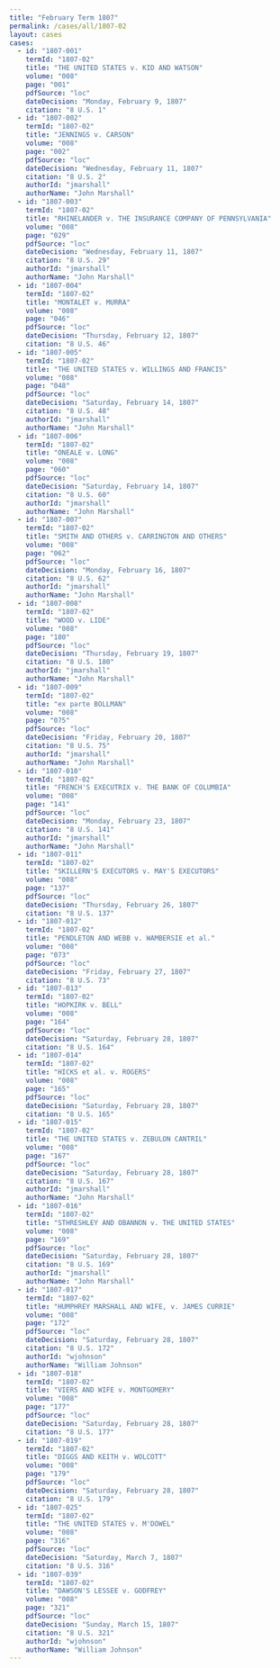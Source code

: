 ```yaml
---
title: "February Term 1807"
permalink: /cases/all/1807-02
layout: cases
cases:
  - id: "1807-001"
    termId: "1807-02"
    title: "THE UNITED STATES v. KID AND WATSON"
    volume: "008"
    page: "001"
    pdfSource: "loc"
    dateDecision: "Monday, February 9, 1807"
    citation: "8 U.S. 1"
  - id: "1807-002"
    termId: "1807-02"
    title: "JENNINGS v. CARSON"
    volume: "008"
    page: "002"
    pdfSource: "loc"
    dateDecision: "Wednesday, February 11, 1807"
    citation: "8 U.S. 2"
    authorId: "jmarshall"
    authorName: "John Marshall"
  - id: "1807-003"
    termId: "1807-02"
    title: "RHINELANDER v. THE INSURANCE COMPANY OF PENNSYLVANIA"
    volume: "008"
    page: "029"
    pdfSource: "loc"
    dateDecision: "Wednesday, February 11, 1807"
    citation: "8 U.S. 29"
    authorId: "jmarshall"
    authorName: "John Marshall"
  - id: "1807-004"
    termId: "1807-02"
    title: "MONTALET v. MURRA"
    volume: "008"
    page: "046"
    pdfSource: "loc"
    dateDecision: "Thursday, February 12, 1807"
    citation: "8 U.S. 46"
  - id: "1807-005"
    termId: "1807-02"
    title: "THE UNITED STATES v. WILLINGS AND FRANCIS"
    volume: "008"
    page: "048"
    pdfSource: "loc"
    dateDecision: "Saturday, February 14, 1807"
    citation: "8 U.S. 48"
    authorId: "jmarshall"
    authorName: "John Marshall"
  - id: "1807-006"
    termId: "1807-02"
    title: "ONEALE v. LONG"
    volume: "008"
    page: "060"
    pdfSource: "loc"
    dateDecision: "Saturday, February 14, 1807"
    citation: "8 U.S. 60"
    authorId: "jmarshall"
    authorName: "John Marshall"
  - id: "1807-007"
    termId: "1807-02"
    title: "SMITH AND OTHERS v. CARRINGTON AND OTHERS"
    volume: "008"
    page: "062"
    pdfSource: "loc"
    dateDecision: "Monday, February 16, 1807"
    citation: "8 U.S. 62"
    authorId: "jmarshall"
    authorName: "John Marshall"
  - id: "1807-008"
    termId: "1807-02"
    title: "WOOD v. LIDE"
    volume: "008"
    page: "180"
    pdfSource: "loc"
    dateDecision: "Thursday, February 19, 1807"
    citation: "8 U.S. 180"
    authorId: "jmarshall"
    authorName: "John Marshall"
  - id: "1807-009"
    termId: "1807-02"
    title: "ex parte BOLLMAN"
    volume: "008"
    page: "075"
    pdfSource: "loc"
    dateDecision: "Friday, February 20, 1807"
    citation: "8 U.S. 75"
    authorId: "jmarshall"
    authorName: "John Marshall"
  - id: "1807-010"
    termId: "1807-02"
    title: "FRENCH'S EXECUTRIX v. THE BANK OF COLUMBIA"
    volume: "008"
    page: "141"
    pdfSource: "loc"
    dateDecision: "Monday, February 23, 1807"
    citation: "8 U.S. 141"
    authorId: "jmarshall"
    authorName: "John Marshall"
  - id: "1807-011"
    termId: "1807-02"
    title: "SKILLERN'S EXECUTORS v. MAY'S EXECUTORS"
    volume: "008"
    page: "137"
    pdfSource: "loc"
    dateDecision: "Thursday, February 26, 1807"
    citation: "8 U.S. 137"
  - id: "1807-012"
    termId: "1807-02"
    title: "PENDLETON AND WEBB v. WAMBERSIE et al."
    volume: "008"
    page: "073"
    pdfSource: "loc"
    dateDecision: "Friday, February 27, 1807"
    citation: "8 U.S. 73"
  - id: "1807-013"
    termId: "1807-02"
    title: "HOPKIRK v. BELL"
    volume: "008"
    page: "164"
    pdfSource: "loc"
    dateDecision: "Saturday, February 28, 1807"
    citation: "8 U.S. 164"
  - id: "1807-014"
    termId: "1807-02"
    title: "HICKS et al. v. ROGERS"
    volume: "008"
    page: "165"
    pdfSource: "loc"
    dateDecision: "Saturday, February 28, 1807"
    citation: "8 U.S. 165"
  - id: "1807-015"
    termId: "1807-02"
    title: "THE UNITED STATES v. ZEBULON CANTRIL"
    volume: "008"
    page: "167"
    pdfSource: "loc"
    dateDecision: "Saturday, February 28, 1807"
    citation: "8 U.S. 167"
    authorId: "jmarshall"
    authorName: "John Marshall"
  - id: "1807-016"
    termId: "1807-02"
    title: "STHRESHLEY AND OBANNON v. THE UNITED STATES"
    volume: "008"
    page: "169"
    pdfSource: "loc"
    dateDecision: "Saturday, February 28, 1807"
    citation: "8 U.S. 169"
    authorId: "jmarshall"
    authorName: "John Marshall"
  - id: "1807-017"
    termId: "1807-02"
    title: "HUMPHREY MARSHALL AND WIFE, v. JAMES CURRIE"
    volume: "008"
    page: "172"
    pdfSource: "loc"
    dateDecision: "Saturday, February 28, 1807"
    citation: "8 U.S. 172"
    authorId: "wjohnson"
    authorName: "William Johnson"
  - id: "1807-018"
    termId: "1807-02"
    title: "VIERS AND WIFE v. MONTGOMERY"
    volume: "008"
    page: "177"
    pdfSource: "loc"
    dateDecision: "Saturday, February 28, 1807"
    citation: "8 U.S. 177"
  - id: "1807-019"
    termId: "1807-02"
    title: "DIGGS AND KEITH v. WOLCOTT"
    volume: "008"
    page: "179"
    pdfSource: "loc"
    dateDecision: "Saturday, February 28, 1807"
    citation: "8 U.S. 179"
  - id: "1807-025"
    termId: "1807-02"
    title: "THE UNITED STATES v. M'DOWEL"
    volume: "008"
    page: "316"
    pdfSource: "loc"
    dateDecision: "Saturday, March 7, 1807"
    citation: "8 U.S. 316"
  - id: "1807-039"
    termId: "1807-02"
    title: "DAWSON'S LESSEE v. GODFREY"
    volume: "008"
    page: "321"
    pdfSource: "loc"
    dateDecision: "Sunday, March 15, 1807"
    citation: "8 U.S. 321"
    authorId: "wjohnson"
    authorName: "William Johnson"
---
```

